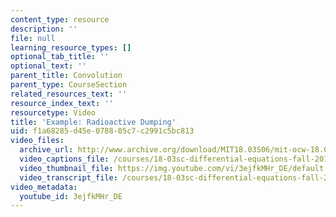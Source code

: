 ```yaml
---
content_type: resource
description: ''
file: null
learning_resource_types: []
optional_tab_title: ''
optional_text: ''
parent_title: Convolution
parent_type: CourseSection
related_resources_text: ''
resource_index_text: ''
resourcetype: Video
title: 'Example: Radioactive Dumping'
uid: f1a68285-d45e-0788-05c7-c2991c5bc813
video_files:
  archive_url: http://www.archive.org/download/MIT18.03S06/mit-ocw-18.03-lec21-07apr2003-220k_512kb.mp4
  video_captions_file: /courses/18-03sc-differential-equations-fall-2011/4178047ca1485a9c8a46b51f039f939a_3ejfkMHr_DE.vtt
  video_thumbnail_file: https://img.youtube.com/vi/3ejfkMHr_DE/default.jpg
  video_transcript_file: /courses/18-03sc-differential-equations-fall-2011/15bdb443e9f4882834ab07f0212bec2b_3ejfkMHr_DE.pdf
video_metadata:
  youtube_id: 3ejfkMHr_DE
---
```

